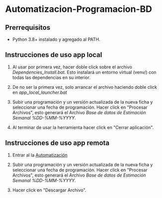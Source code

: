 # Automatizacion-Programacion-BD

## Prerrequisitos

* Python 3.8+ instalado y agregado al PATH.

## Instrucciones de uso app local

1. Al usar por primera vez, hacer doble click sobre el archivo *Dependencies_Install.bat*. Esto instalará un entorno virtual (venv/) con todas las dependencias en su interior.

2. De no ser la primera vez, solo arrancar el archivo haciendo doble click en *app_local_launcher.bat*

3. Subir una programación y un versión actualizada de la nueva ficha y seleccionar una fecha de programación. Hacer click en "Procesar Archivos", esto generará el Archivo *Base de datos de Estimación Semanal %DD-%MM-%YYYY*.

4. Al terminar de usar la herramienta hacer click en "Cerrar aplicación".

## Instrucciones de uso app remota

1. Entrar al la [Automatización](https://automatizacion-programacion-bd.streamlit.app/)

2. Subir una programación y un versión actualizada de la nueva ficha y seleccionar una fecha de programación. Hacer click en "Procesar Archivos", esto generará el Archivo *Base de datos de Estimación Semanal %DD-%MM-%YYYY*.

3. Hacer click en "Descargar Archivo".

